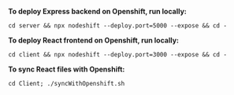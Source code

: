 **To deploy Express backend on Openshift, run locally:**
```
cd server && npx nodeshift --deploy.port=5000 --expose && cd -

```

**To deploy React frontend on Openshift, run locally:**
```
cd client && npx nodeshift --deploy.port=3000 --expose && cd -

```

**To sync React files with Openshift:**
```
cd Client; ./syncWithOpenshift.sh

```
